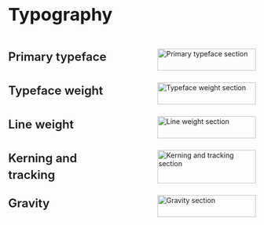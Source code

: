 <div style="max-width: 1200px; margin: 0 auto; padding: 0;">
<h1 style="font-size: 2.25rem; font-weight: bold; margin-bottom: 1rem;">Typography</h1>
<div style="display: grid; grid-template-columns: 240px 1fr; gap: 24px 64px; margin-top: 3rem;">
<div>
<h2 style="margin: 0; font-size: 1.5rem; font-weight: 600; line-height: 1.4;">Primary typeface</h2>
</div>
<div style="max-width: 800px;">
<img src="/images/type-1.png" alt="Primary typeface section" style="width: 100%; margin-bottom: 1.5rem;" />
</div>
<div>
<h2 style="margin: 0; font-size: 1.5rem; font-weight: 600; line-height: 1.4;">Typeface weight</h2>
</div>
<div style="max-width: 800px;">
<img src="/images/type-2.png" alt="Typeface weight section" style="width: 100%; margin-bottom: 1.5rem;" />
</div>
<div>
<h2 style="margin: 0; font-size: 1.5rem; font-weight: 600; line-height: 1.4;">Line weight</h2>
</div>
<div style="max-width: 800px;">
<img src="/images/type-3.png" alt="Line weight section" style="width: 100%; margin-bottom: 1.5rem;" />
</div>
<div>
<h2 style="margin: 0; font-size: 1.5rem; font-weight: 600; line-height: 1.4;">Kerning and tracking</h2>
</div>
<div style="max-width: 800px;">
<img src="/images/type-4.png" alt="Kerning and tracking section" style="width: 100%; margin-bottom: 1.5rem;" />
</div>
<div>
<h2 style="margin: 0; font-size: 1.5rem; font-weight: 600; line-height: 1.4;">Gravity</h2>
</div>
<div style="max-width: 800px;">
<img src="/images/type-5.png" alt="Gravity section" style="width: 100%; margin-bottom: 1.5rem;" />
</div>
</div>
</div>

